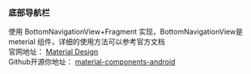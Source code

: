 ### 底部导航栏
使用 BottomNavigationView+Fragment 实现，BottomNavigationView是 meterial 组件，详细的使用方法可以参考官方文档  
官网地址： [Material Design](https://material.io/)  
Github开源你地址： [material-components-android](https://github.com/material-components/material-components-android)
